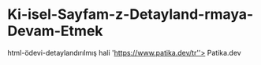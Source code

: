 # Ki-isel-Sayfam-z-Detayland-rmaya-Devam-Etmek
html-ödevi-detaylandırılmış hali
'https://www.patika.dev/tr''> Patika.dev 
